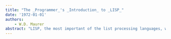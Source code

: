```yaml
---
title: "The _Programmer_'s _Introduction_ to _LISP_"
date: '1972-01-01'
authors: 
    - W.D. Maurer
abstract: "LISP, the most important of the list processing languages, was developed in the early 1960s by John McCarthy and his students while he was on the faculty of MIT. It may be characterised as a functional language, a symbolic language, a list processing language, a recursive language, and a logical language. All of these facets of LISP are studied and brought together in this book. The book is aimed at students who already know an algebraic language, such as FORTRAN or ALGOL. It is designed with a bias towards classroom teaching rather than self-teaching, although it may be used profitably in either way. There are exercises at the end of each chapter, and the answers to some of these exercises are given at the end of the book. The book has been used and tested in advanced programming courses for both undergraduate and graduate students at the University of California, Berkeley."
---
```


